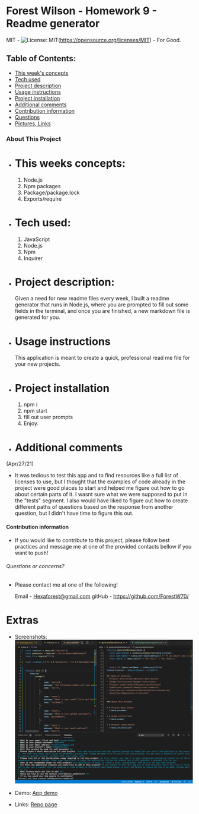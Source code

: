 # Forest Wilson - Homework 9 - Readme generator
MIT - ![License: MIT](https://img.shields.io/badge/License-MIT-yellow.svg)(https://opensource.org/licenses/MIT) - For Good.
<!-- Original deployment date: April 27th, 2021 -->

## Table of Contents:
- [This week's concepts](#this-weeks-concepts)
- [Tech used](#tech-used)
- [Project description](#project-description)
- [Usage instructions](#usage-instructions)
- [Project installation](#project-installation)
- [Additional comments](#additional-comments)
- [Contribution information](#contribution-information)
- [Questions](#questions-or-concerns)
- [Pictures, Links](#extras)


### About This Project

* # This weeks concepts:
  1. Node.js
  2. Npm packages
  3. Package/package.lock
  4. Exports/require
  
* # Tech used:
  1. JavaScript
  2. Node.js
  3. Npm
  4. Inquirer

* # Project description:
  Given a need for new readme files every week, I built a readme generator that runs in Node.js, where you are prompted to fill out some fields in the terminal, and once you are finished, a new markdown file is generated for you.

* # Usage instructions
  This application is meant to create a quick, professional read me file for your new projects.

* # Project installation
  1. npm i
  2. npm start
  3. fill out user prompts
  4. Enjoy.
     
* # Additional comments
(Apr/27/21)

  - It was tedious to test this app and to find resources like a full list of licenses to use, but I thought that the examples of code already in the project were good places to start and helped me figure out how to go about certain parts of it. I wasnt sure what we were supposed to put in the "tests" segment. I also would have liked to figure out how to create different paths of questions based on the response from another question, but I didn't have time to figure this out.


#### Contribution information 

- If you would like to contribute to this project, please follow best practices and message me at one of the provided contacts bellow if you want to push!

###### Questions or concerns? 
* Please contact me at one of the following!

  Email - Hexaforest@gmail.com
  gitHub - https://github.com/ForestW70/


# Extras
* Screenshots:
  ![program pic](./assets/program-example.png)

* Demo:
  [App demo](https://youtu.be/SuuVYTpCeO4)

* Links:
  [Repo page](https://github.com/ForestW70/Week-9-Node-Readme-Generator)
